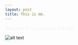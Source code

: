 ```yaml
---
layout: post
title: This is me.
---
```


<span style="color:#f2f2f0">Welcome to my personal website!

![alt text](http://www.theimaginativeconservative.org/wp-content/uploads/2015/05/plato-head-shot.jpg "Logo Title Text 1")

<!--
[Jekyll](http://jekyllrb.com) <span style="color:#f2f2f0"> is a static site generator, an open-source tool for creating simple yet powerful websites of all shapes and sizes. From </span> [the project's readme](https://github.com/mojombo/jekyll/blob/master/README.markdown):

  > Jekyll is a simple static site generator. It takes a template directory [...] and spits out a complete, static website suitable for serving with Apache or your favorite web server. This is also the engine behind GitHub Pages, which you can use to host your project’s page or blog right here from Github.
-->
